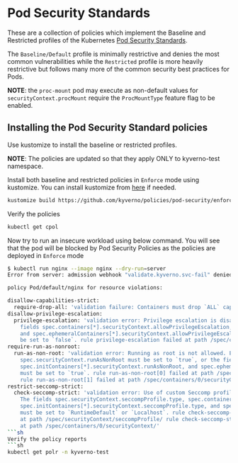 # Pod Security Standards


These are a collection of policies which implement the Baseline and Restricted profiles of the Kubernetes [Pod Security Standards](https://kubernetes.io/docs/concepts/security/pod-security-standards/).

The `Baseline/Default` profile is minimally restrictive and denies the most common vulnerabilities while the `Restricted` profile is more heavily restrictive but follows many more of the common security best practices for Pods.


**NOTE**: the `proc-mount` pod may execute as non-default values for `securityContext.procMount` require the `ProcMountType` feature flag to be enabled.

## Installing the Pod Security Standard policies
Use kustomize to install the baseline or restricted profiles.

**NOTE**: The policies are updated so that they apply ONLY to kyverno-test namespace. 

Install both baseline and restricted policies in `Enforce` mode using kustomize. You can install kustomize from [here](https://kubectl.docs.kubernetes.io/installation/kustomize/) if needed. 
```sh
kustomize build https://github.com/kyverno/policies/pod-security/enforce | kubectl apply -f - 
```
Verify the policies 
```sh
kubectl get cpol
```
Now try to run an insecure workload using below command. You will see that the pod will be blocked by Pod Security Policies as the policies are deployed in `Enforce` mode
```sh
$ kubectl run nginx --image nginx --dry-run=server
Error from server: admission webhook "validate.kyverno.svc-fail" denied the request:

policy Pod/default/nginx for resource violations:

disallow-capabilities-strict:
  require-drop-all: 'validation failure: Containers must drop `ALL` capabilities.'
disallow-privilege-escalation:
  privilege-escalation: 'validation error: Privilege escalation is disallowed. The
    fields spec.containers[*].securityContext.allowPrivilegeEscalation, spec.initContainers[*].securityContext.allowPrivilegeEscalation,
    and spec.ephemeralContainers[*].securityContext.allowPrivilegeEscalation must
    be set to `false`. rule privilege-escalation failed at path /spec/containers/0/securityContext/'
require-run-as-nonroot:
  run-as-non-root: 'validation error: Running as root is not allowed. Either the field
    spec.securityContext.runAsNonRoot must be set to `true`, or the fields spec.containers[*].securityContext.runAsNonRoot,
    spec.initContainers[*].securityContext.runAsNonRoot, and spec.ephemeralContainers[*].securityContext.runAsNonRoot
    must be set to `true`. rule run-as-non-root[0] failed at path /spec/securityContext/runAsNonRoot/
    rule run-as-non-root[1] failed at path /spec/containers/0/securityContext/'
restrict-seccomp-strict:
  check-seccomp-strict: 'validation error: Use of custom Seccomp profiles is disallowed.
    The fields spec.securityContext.seccompProfile.type, spec.containers[*].securityContext.seccompProfile.type,
    spec.initContainers[*].securityContext.seccompProfile.type, and spec.ephemeralContainers[*].securityContext.seccompProfile.type
    must be set to `RuntimeDefault` or `Localhost`. rule check-seccomp-strict[0] failed
    at path /spec/securityContext/seccompProfile/ rule check-seccomp-strict[1] failed
    at path /spec/containers/0/securityContext/'
```sh
Verify the policy reports
```sh
kubectl get polr -n kyverno-test
```
